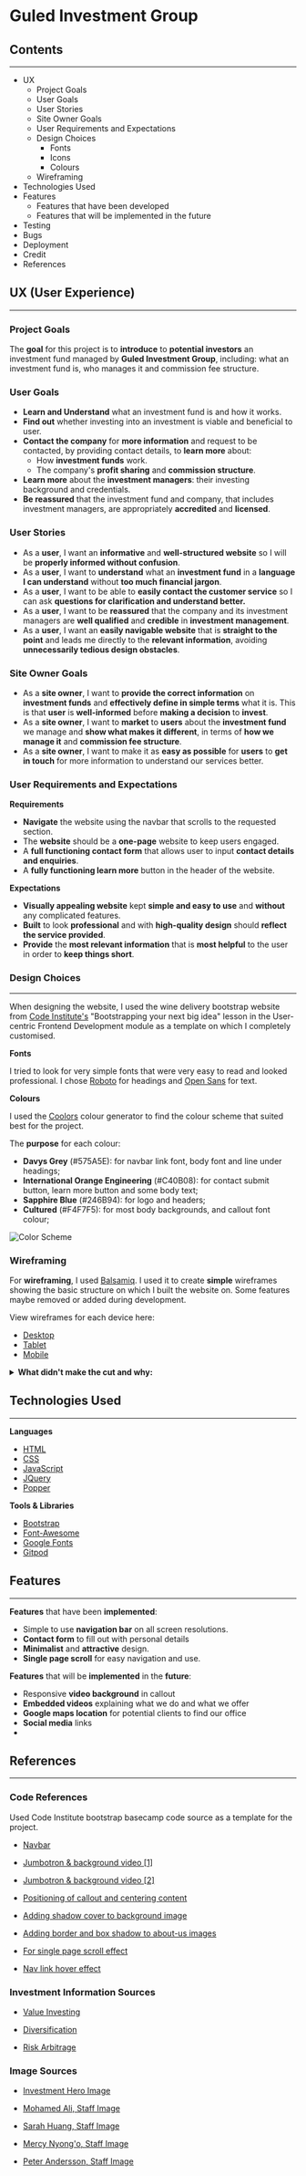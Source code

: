 # Guled Investment Group #

## Contents ##
---
* UX
    * Project Goals
    * User Goals
    * User Stories
    * Site Owner Goals
    * User Requirements and Expectations
    * Design Choices
        * Fonts
        * Icons
        * Colours
    * Wireframing
* Technologies Used
* Features
    * Features that have been developed
    * Features that will be implemented in the future
* Testing
* Bugs
* Deployment
* Credit
* References

## UX (User Experience) ##
---
### Project Goals ### 

The **goal** for this project is to **introduce** to **potential investors** an investment fund managed by **Guled Investment Group**, including: what an investment fund is, who manages it and commission fee structure.

### User Goals ###

* **Learn and Understand** what an investment fund is and how it works.
* **Find out** whether investing into an investment is viable and beneficial to user. 
* **Contact the company** for **more information** and request to be contacted, by providing contact details, to **learn more** about:
    * How **investment funds** work. 
    * The company's **profit sharing** and **commission structure**.
* **Learn more** about the **investment managers**: their investing background and credentials.
* **Be reassured** that the investment fund and company, that includes investment managers, are appropriately  **accredited** and **licensed**.
 
### User Stories ###

* As a **user**, I want an **informative** and **well-structured website** so I will be **properly informed without confusion**.
* As a **user**, I want to **understand** what an **investment fund** in a **language I can understand** without **too much financial jargon**.
* As a **user**, I want to be able to **easily contact the customer service** so I can ask **questions for clarification and understand better.** 
* As a **user**, I want to be **reassured** that the company and its investment managers are **well qualified** and **credible** in **investment management**.
* As a **user**, I want an **easily navigable website** that is **straight to the point** and leads me directly to the **relevant information**, avoiding **unnecessarily tedious design obstacles**.

### Site Owner Goals ###
* As a **site owner**, I want to **provide the correct information** on **investment funds** and **effectively define in simple terms** what it is. This is that **user** is **well-informed** before **making a decision** to **invest**. 
* As a **site owner**, I want to **market** to **users** about the **investment fund** we manage and **show what makes it different**, in terms of **how we manage it** and **commission fee structure**.
* As a **site owner**, I want to make it as **easy as possible** for **users** to **get in touch** for more information to understand our services better.  

### User Requirements and Expectations ###

**Requirements**
* **Navigate** the website using the navbar that scrolls to the requested section.
* The **website** should be a **one-page** website to keep users engaged. 
* A **full functioning contact form** that allows user to input **contact details and enquiries**.
* A **fully functioning learn more** button in the header of the website.

**Expectations**
* **Visually appealing website** kept **simple and easy to use** and **without** any complicated features.
* **Built** to look **professional** and with **high-quality design** should **reflect the service provided**.
* **Provide** the **most relevant information** that is **most helpful** to the user in order to **keep things short**. 

### Design Choices ###
---
When designing the website, I used the wine delivery bootstrap website from 
[Code Institute's](https://codeinstitute.net/) "Bootstrapping your next big idea" lesson 
in the User-centric Frontend Development module as a template on which I completely customised. 

**Fonts**

I tried to look for very simple fonts that were very easy to read and looked professional. 
I chose [Roboto](https://fonts.google.com/specimen/Roboto) for headings and 
[Open Sans](https://fonts.google.com/specimen/Open+Sans?query=open+sans) for text. 

**Colours**

I used the [Coolors](https://coolors.co/0a0a0a-575a5e-c40b08-246b94-f4f7f5) colour generator 
to find the colour scheme that suited best for the project. 

The **purpose** for each colour:
 
* **Davys Grey** (#575A5E): for navbar link font, body font and line under headings; 
* **International Orange Engineering** (#C40B08): for contact submit button, learn more button and some body text; 
* **Sapphire Blue** (#246B94): for logo and headers;
* **Cultured** (#F4F7F5): for most body backgrounds, and callout font colour;

![Color Scheme](wireframes/colour-scheme.png)

### Wireframing ###

For **wireframing**, I used [Balsamiq](https://balsamiq.com/). I used it to create **simple** wireframes 
showing the basic structure on which I built the website on. Some features maybe removed or added during 
development. 

View wireframes for each device here:

* [Desktop](https://github.com/gammaled/guled-investment-group/blob/master/wireframes/GIG%20desktop.pdf)
* [Tablet](https://github.com/gammaled/guled-investment-group/blob/master/wireframes/GIG%20tablet.pdf)
* [Mobile](https://github.com/gammaled/guled-investment-group/blob/master/wireframes/GIG%20mobile.pdf)

<details>
  <summary><strong>What didn't make the cut and why:</strong></summary>
  My <strong>wireframes</strong> and the website in each display format have ended up looking different to each other. This is my first project in UI/UX and I have noticed that what I planned to do did not work in reality in terms of UX/UI. My wireframes looked amazing but it did not translate so well on the different device screen. 

  This is my first project in UI/UX, as a result there were a few features that ended up taking too much time and became too difficult for me to do. 
</details>

## Technologies Used ##
---
**Languages**

* [HTML](https://developer.mozilla.org/en-US/docs/Web/HTML)
* [CSS](https://developer.mozilla.org/en-US/docs/Web/CSS)
* [JavaScript](https://nl.wikipedia.org/wiki/JavaScript)
* [JQuery](https://jquery.com/) 
* [Popper](https://popper.js.org/)

**Tools & Libraries**

* [Bootstrap](https://getbootstrap.com/)
* [Font-Awesome](https://fontawesome.com/icons?d=gallery)
* [Google Fonts](https://fonts.google.com/)
* [Gitpod](https://gitpod.io/workspaces/)

## Features ##
---
**Features** that have been **implemented**:
*  Simple to use **navigation bar** on all screen resolutions.
*  **Contact form** to fill out with personal details
*  **Minimalist** and **attractive** design.
* **Single page scroll** for easy navigation and use.

**Features** that will be **implemented** in the **future**:
*  Responsive **video background** in callout 
*  **Embedded videos** explaining what we do and what we offer 
*  **Google maps location** for potential clients to find our office 
*  **Social media** links
*   

## References ##
---
### Code References ###

Used Code Institute bootstrap basecamp code source as a template for the project.

* [Navbar](https://stackoverflow.com/questions/57980013/adding-space-between-navbar-logo-and-first-nav-link)

* [Jumbotron & background video [1]](https://stackoverflow.com/questions/34624496/bootstrap-video-jumbotron)

* [Jumbotron & background video [2]](https://stackoverflow.com/questions/46988327/set-a-responsive-video-background-for-bootstrap-jumbotron)

* [Positioning of callout and centering content](https://css-tricks.com/centering-css-complete-guide/)

* [Adding shadow cover to background image](https://stackoverflow.com/a/24084708)

* [Adding border and box shadow to about-us images](https://www.w3schools.com/css/css3_images.asp)

* [For single page scroll effect](https://www.turnwall.com/articles/adding-single-page-scrolling-navigation-to-your-site/)

* [Nav link hover effect](https://stackoverflow.com/a/9586632)

### Investment Information Sources ###

* [Value Investing](https://www.moneyunder30.com/value-investing/)

* [Diversification](https://www.investopedia.com/investing/importance-diversification/#:~:text=What%20Is%20Diversification%20in%20Investing,differently%20to%20the%20same%20event.)

* [Risk Arbitrage](https://www.investopedia.com/terms/r/riskarbitrage.asp)

### Image Sources ###

* [Investment Hero Image](https://www.pexels.com/photo/airport-bank-board-business-534216/)

* [Mohamed Ali, Staff Image](https://www.pexels.com/photo/smiling-black-businessman-in-suit-sitting-on-table-4668490/)

* [Sarah Huang, Staff Image](https://www.pexels.com/photo/woman-posing-937483/)

* [Mercy Nyong'o, Staff Image](https://www.pexels.com/photo/woman-wearing-gray-notch-lapel-suit-jacket-2381069/)

* [Peter Andersson, Staff Image](https://www.pexels.com/photo/man-wearing-white-dress-shirt-and-black-blazer-2182970/)

